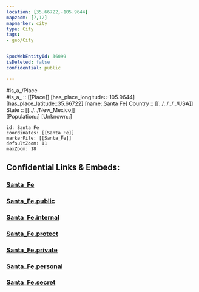 ```yaml
---
location: [35.66722,-105.9644] 
mapzoom: [7,12] 
mapmarker: city 
type: City
tags:
- geo/City


SpocWebEntityId: 36099
isDeleted: false
confidential: public

---
```

#is_a_/Place  
#is_a_ :: [[Place]] 
[has_place_longitude::-105.9644] 
[has_place_latitude::35.66722] 
[name::Santa Fe] 
Country :: [[../../../../USA]]  
State :: [[../../New_Mexico]]  
[Population::] 
[Unknown::] 


```leaflet
id: Santa Fe
coordinates: [[Santa_Fe]] 
markerFile: [[Santa_Fe]] 
defaultZoom: 11 
maxZoom: 18
```


## Confidential Links & Embeds: 

### [Santa_Fe](/_Standards/Earth/Continent/America~North/USA/USA~Mountain/New_Mexico/counties~New_Mexico/Santa_Fe,County/cities~Santa_Fe/Santa_Fe.md) 

### [Santa_Fe.public](/_public/Earth/Continent/America~North/USA/USA~Mountain/New_Mexico/counties~New_Mexico/Santa_Fe,County/cities~Santa_Fe/Santa_Fe.public.md) 

### [Santa_Fe.internal](/_internal/Earth/Continent/America~North/USA/USA~Mountain/New_Mexico/counties~New_Mexico/Santa_Fe,County/cities~Santa_Fe/Santa_Fe.internal.md) 

### [Santa_Fe.protect](/_protect/Earth/Continent/America~North/USA/USA~Mountain/New_Mexico/counties~New_Mexico/Santa_Fe,County/cities~Santa_Fe/Santa_Fe.protect.md) 

### [Santa_Fe.private](/_private/Earth/Continent/America~North/USA/USA~Mountain/New_Mexico/counties~New_Mexico/Santa_Fe,County/cities~Santa_Fe/Santa_Fe.private.md) 

### [Santa_Fe.personal](/_personal/Earth/Continent/America~North/USA/USA~Mountain/New_Mexico/counties~New_Mexico/Santa_Fe,County/cities~Santa_Fe/Santa_Fe.personal.md) 

### [Santa_Fe.secret](/_secret/Earth/Continent/America~North/USA/USA~Mountain/New_Mexico/counties~New_Mexico/Santa_Fe,County/cities~Santa_Fe/Santa_Fe.secret.md)

